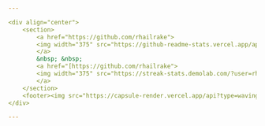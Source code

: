 ```yaml
---

<div align="center">
	<section>
		<a href="https://github.com/rhailrake">
		<img width="375" src="https://github-readme-stats.vercel.app/api?username=rhailrake&count_private=true&show_icons=true&theme=tokyonight">
		</a>
		&nbsp; &nbsp;
		<a href="[https://github.com/rhailrake">
		<img width="375" src="https://streak-stats.demolab.com/?user=rhailrake&theme=tokyonight">
		</a>
	</section>
	<footer><img src="https://capsule-render.vercel.app/api?type=waving&color=gradient&height=110&section=footer&animation=twinkling" /></footer>
</div>

---
```

